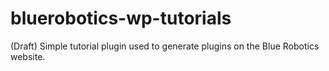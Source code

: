 # bluerobotics-wp-tutorials
(Draft) Simple tutorial plugin used to generate plugins on the Blue Robotics website.
